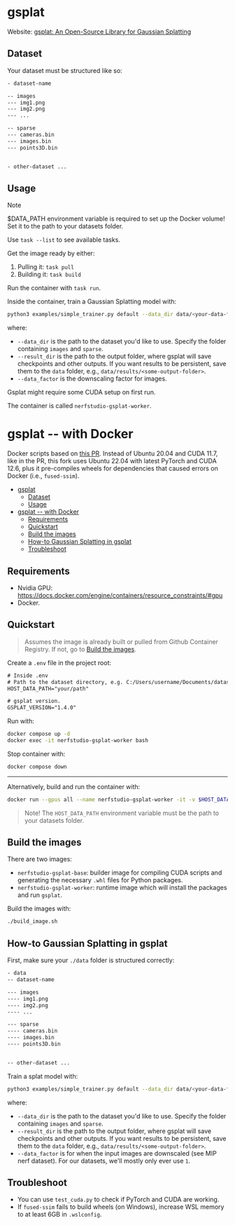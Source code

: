 # gsplat

Website: [gsplat: An Open-Source Library for Gaussian Splatting](https://github.com/nerfstudio-project/gsplat)

## Dataset

Your dataset must be structured like so:

```txt
- dataset-name

-- images
--- img1.png
--- img2.png
--- ...

-- sparse
--- cameras.bin
--- images.bin
--- points3D.bin


- other-dataset ...
```

## Usage

> [!NOTE]
> $DATA_PATH environment variable is required to set up the Docker volume! Set it to the path to your datasets folder.

Use `task --list` to see available tasks.

Get the image ready by either:

1. Pulling it: `task pull`
2. Building it: `task build`

Run the container with `task run`.

Inside the container, train a Gaussian Splatting model with:

```sh
python3 examples/simple_trainer.py default --data_dir data/<your-data-folder> --data_factor 1 --result_dir data/results/<some-output-folder>
```

where:

- `--data_dir` is the path to the dataset you'd like to use. Specify the folder containing `images` and `sparse`.
- `--result_dir` is the path to the output folder, where gsplat will save checkpoints and other outputs. If you want results to be persistent, save them to the `data` folder, e.g., `data/results/<some-output-folder>`.
- `--data_factor` is the downscaling factor for images.

Gsplat might require some CUDA setup on first run.

The container is called `nerfstudio-gsplat-worker`.

# gsplat -- with Docker

Docker scripts based on [this PR](https://github.com/nerfstudio-project/gsplat/pull/303). Instead of Ubuntu 20.04 and CUDA 11.7, like in the PR, this fork uses Ubuntu 22.04 with latest PyTorch and CUDA 12.6, plus it pre-compiles wheels for dependencies that caused errors on Docker (i.e., `fused-ssim`).

- [gsplat](#gsplat)
  - [Dataset](#dataset)
  - [Usage](#usage)
- [gsplat -- with Docker](#gsplat----with-docker)
  - [Requirements](#requirements)
  - [Quickstart](#quickstart)
  - [Build the images](#build-the-images)
  - [How-to Gaussian Splatting in gsplat](#how-to-gaussian-splatting-in-gsplat)
  - [Troubleshoot](#troubleshoot)

## Requirements

- Nvidia GPU: <https://docs.docker.com/engine/containers/resource_constraints/#gpu>
- Docker.

## Quickstart

> Assumes the image is already built or pulled from Github Container Registry. If not, go to [Build the images](#build-the-images).

Create a `.env` file in the project root:

```txt
# Inside .env
# Path to the dataset directory, e.g. C:/Users/username/Documents/datasets
HOST_DATA_PATH="your/path"

# gsplat version.
GSPLAT_VERSION="1.4.0"
```

Run with:

```sh
docker compose up -d
docker exec -it nerfstudio-gsplat-worker bash
```

Stop container with:

```sh
docker compose down
```

---

Alternatively, build and run the container with:

```sh
docker run --gpus all --name nerfstudio-gsplat-worker -it -v $HOST_DATA_PATH:/workspaces/gsplat/data nerfstudio-gsplat-worker:1.4.0
```

> Note! The `HOST_DATA_PATH` environment variable must be the path to your datasets folder.

## Build the images

There are two images:

- `nerfstudio-gsplat-base`: builder image for compiling CUDA scripts and generating the necessary `.whl` files for Python packages.
- `nerfstudio-gsplat-worker`: runtime image which will install the packages and run `gsplat`.

Build the images with:

```sh
./build_image.sh
```

## How-to Gaussian Splatting in gsplat

First, make sure your `./data` folder is structured correctly:

```txt
- data
-- dataset-name

--- images
---- img1.png
---- img2.png
---- ...

--- sparse
---- cameras.bin
---- images.bin
---- points3D.bin


-- other-dataset ...
```

Train a splat model with:

```sh
python3 examples/simple_trainer.py default --data_dir data/<your-data-folder> --data_factor 1 --result_dir results/<some-output-folder>
```

where:

- `--data_dir` is the path to the dataset you'd like to use. Specify the folder containing `images` and `sparse`.
- `--result_dir` is the path to the output folder, where gsplat will save checkpoints and other outputs. If you want results to be persistent, save them to the `data` folder, e.g., `data/results/<some-output-folder>`.
- `--data_factor` is for when the input images are downscaled (see MIP nerf dataset). For our datasets, we'll mostly only ever use `1`.

## Troubleshoot

- You can use `test_cuda.py` to check if PyTorch and CUDA are working.
- If `fused-ssim` fails to build wheels (on Windows), increase WSL memory to at least 6GB in `.wslconfig`.
